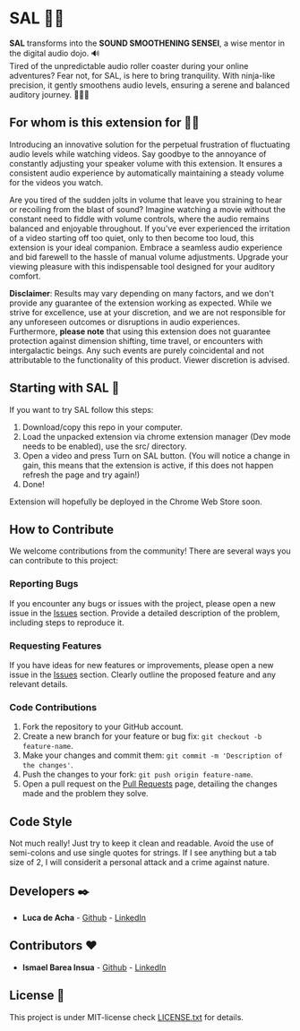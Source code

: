 # SAL 🐱‍👤

**SAL** transforms into the **SOUND SMOOTHENING SENSEI**, a wise mentor in the digital audio dojo. 🔊\
 Tired of the unpredictable audio roller coaster during your online adventures? Fear not, for SAL, is here to bring tranquility. With ninja-like precision, it gently smoothens audio levels, ensuring a serene and balanced auditory journey. 🐱‍👤🎵

## For whom is this extension for 🐱‍🐉

Introducing an innovative solution for the perpetual frustration of fluctuating audio levels while watching videos. Say goodbye to the annoyance of constantly adjusting your speaker volume with this extension. It ensures a consistent audio experience by automatically maintaining a steady volume for the videos you watch.

Are you tired of the sudden jolts in volume that leave you straining to hear or recoiling from the blast of sound? Imagine watching a movie without the constant need to fiddle with volume controls, where the audio remains balanced and enjoyable throughout. If you've ever experienced the irritation of a video starting off too quiet, only to then become too loud, this extension is your ideal companion. Embrace a seamless audio experience and bid farewell to the hassle of manual volume adjustments. Upgrade your viewing pleasure with this indispensable tool designed for your auditory comfort.

**Disclaimer**: Results may vary depending on many factors, and we don't provide any guarantee of the extension working as expected. While we strive for excellence, use at your discretion, and we are not responsible for any unforeseen outcomes or disruptions in audio experiences.\
Furthermore, **please note** that using this extension does not guarantee protection against dimension shifting, time travel, or encounters with intergalactic beings. Any such events are purely coincidental and not attributable to the functionality of this product. Viewer discretion is advised.

## Starting with SAL 🚀

If you want to try SAL follow this steps:

1. Download/copy this repo in your computer.
2. Load the unpacked extension via chrome extension manager (Dev mode needs to be enabled), use the src/ directory.
3. Open a video and press Turn on SAL button. (You will notice a change in gain, this means that the extension is active, if this does not happen refresh the page and try again!)
4. Done!

Extension will hopefully be deployed in the Chrome Web Store soon.

## How to Contribute

We welcome contributions from the community! There are several ways you can contribute to this project:

### Reporting Bugs

If you encounter any bugs or issues with the project, please open a new issue in the [Issues](https://github.com/T-NAVe/SAL/issues) section. Provide a detailed description of the problem, including steps to reproduce it.

### Requesting Features

If you have ideas for new features or improvements, please open a new issue in the [Issues](https://github.com/T-NAVe/SAL/issues) section. Clearly outline the proposed feature and any relevant details.

### Code Contributions

1. Fork the repository to your GitHub account.
2. Create a new branch for your feature or bug fix: `git checkout -b feature-name`.
3. Make your changes and commit them: `git commit -m 'Description of the changes'`.
4. Push the changes to your fork: `git push origin feature-name`.
5. Open a pull request on the [Pull Requests](https://github.com/T-NAVe/SAL/pulls) page, detailing the changes made and the problem they solve.

## Code Style

Not much really! Just try to keep it clean and readable. Avoid the use of semi-colons and use single quotes for strings. If I see anything but a tab size of 2, I will considerit a personal attack and a crime against nature.

## Developers ✒️

- **Luca de Acha** - [Github](https://github.com/T-NAVe) - [LinkedIn](https://www.linkedin.com/in/luca-de-acha/)

## Contributors ♥

- **Ismael Barea Insua** - [Github](https://github.com/quantosh) - [LinkedIn](https://www.linkedin.com/in/ismaelbareainsua/)

## License 📄

This project is under MIT-license check [LICENSE.txt](./LICENSE.txt) for details.
